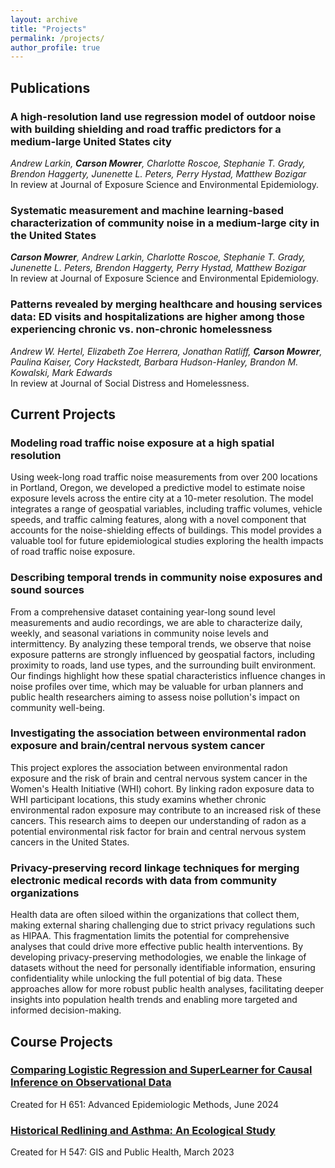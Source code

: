 ```yaml
---
layout: archive
title: "Projects"
permalink: /projects/
author_profile: true
---
```


## Publications

### A high-resolution land use regression model of outdoor noise with building shielding and road traffic predictors for a medium-large United States city
*Andrew Larkin, **Carson Mowrer**, Charlotte Roscoe, Stephanie T. Grady, Brendon Haggerty, Junenette L. Peters, Perry Hystad, Matthew Bozigar* <br>
In review at Journal of Exposure Science and Environmental Epidemiology.

### Systematic measurement and machine learning-based characterization of community noise in a medium-large city in the United States
***Carson Mowrer**, Andrew Larkin, Charlotte Roscoe, Stephanie T. Grady, Junenette L. Peters, Brendon Haggerty, Perry Hystad, Matthew Bozigar* <br>
In review at Journal of Exposure Science and Environmental Epidemiology.

### Patterns revealed by merging healthcare and housing services data: ED visits and hospitalizations are higher among those experiencing chronic vs. non-chronic homelessness
*Andrew W. Hertel, Elizabeth Zoe Herrera, Jonathan Ratliff, **Carson Mowrer**, Paulina Kaiser, Cory Hackstedt, Barbara Hudson-Hanley, Brandon M. Kowalski, Mark Edwards* <br>
In review at Journal of Social Distress and Homelessness.

## Current Projects
### Modeling road traffic noise exposure at a high spatial resolution
Using week-long road traffic noise measurements from over 200 locations in Portland, Oregon, we developed a predictive model to estimate noise exposure levels across the entire city at a 10-meter resolution. The model integrates a range of geospatial variables, including traffic volumes, vehicle speeds, and traffic calming features, along with a novel component that accounts for the noise-shielding effects of buildings. This model provides a valuable tool for future epidemiological studies exploring the health impacts of road traffic noise exposure.

### Describing temporal trends in community noise exposures and sound sources
From a comprehensive dataset containing year-long sound level measurements and audio recordings, we are able to characterize daily, weekly, and seasonal variations in community noise levels and intermittency. By analyzing these temporal trends, we observe that noise exposure patterns are strongly influenced by geospatial factors, including proximity to roads, land use types, and the surrounding built environment. Our findings highlight how these spatial characteristics influence changes in noise profiles over time, which may be valuable for urban planners and public health researchers aiming to assess noise pollution's impact on community well-being.

### Investigating the association between environmental radon exposure and brain/central nervous system cancer
This project explores the association between environmental radon exposure and the risk of brain and central nervous system cancer in the Women's Health Initiative (WHI) cohort. By linking radon exposure data to WHI participant locations, this study examins whether chronic environmental radon exposure may contribute to an increased risk of these cancers. This research aims to deepen our understanding of radon as a potential environmental risk factor for brain and central nervous system cancers in the United States.

### Privacy-preserving record linkage techniques for merging electronic medical records with data from community organizations
Health data are often siloed within the organizations that collect them, making external sharing challenging due to strict privacy regulations such as HIPAA. This fragmentation limits the potential for comprehensive analyses that could drive more effective public health interventions. By developing privacy-preserving methodologies, we enable the linkage of datasets without the need for personally identifiable information, ensuring confidentiality while unlocking the full potential of big data. These approaches allow for more robust public health analyses, facilitating deeper insights into population health trends and enabling more targeted and informed decision-making.

## Course Projects
### [Comparing Logistic Regression and SuperLearner for Causal Inference on Observational Data](/files/SuperLearnerCausalInference.pdf)
Created for H 651: Advanced Epidemiologic Methods, June 2024

### [Historical Redlining and Asthma: An Ecological Study](https://arcg.is/08Pq5H)
Created for H 547: GIS and Public Health, March 2023


